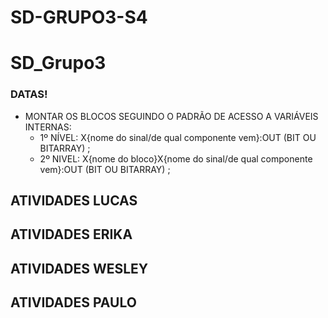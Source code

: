 # SD-GRUPO3-S4

# SD_Grupo3

### DATAS! 

* MONTAR OS BLOCOS SEGUINDO O PADRÃO DE ACESSO A VARIÁVEIS INTERNAS:
  * 1º NÍVEL: X{nome do sinal/de qual componente vem}:OUT (BIT OU BITARRAY) ;
  * 2º NIVEL: X{nome do bloco}X{nome do sinal/de qual componente vem}:OUT (BIT OU BITARRAY) ;

## ATIVIDADES LUCAS

## ATIVIDADES ERIKA

## ATIVIDADES WESLEY

## ATIVIDADES PAULO
